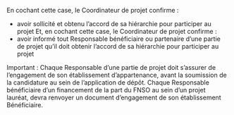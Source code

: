 En cochant cette case, le Coordinateur de projet confirme :
* avoir sollicité et obtenu l’accord de sa hiérarchie pour participer au projet
Et, en cochant cette case, le Coordinateur de projet confirme :
* avoir informé tout Responsable bénéficiaire ou partenaire d’une partie de projet qu’il doit obtenir l’accord de sa hiérarchie pour participer au projet

Important :
Chaque Responsable d’une partie de projet doit s’assurer de l’engagement de son établissement d’appartenance, avant la soumission de la candidature au sein de l’application de dépôt.
Chaque Responsable bénéficiaire d’un financement de la part du FNSO au sein d’un projet lauréat, devra renvoyer un document d’engagement de son établissement Bénéficiaire.
